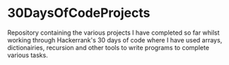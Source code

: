 # 30DaysOfCodeProjects
Repository containing the various projects I have completed so far whilst working through Hackerrank's 30 days of code where I have used arrays, dictionairies, recursion and other tools to write programs to complete various tasks.
